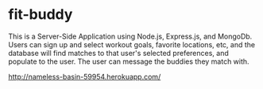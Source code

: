 # fit-buddy

This is a Server-Side Application using Node.js, Express.js, and MongoDb. 
Users can sign up and select workout goals, favorite locations, etc, and the database will find matches to that user's selected preferences, and populate to the user. The user can message the buddies they match with. 

http://nameless-basin-59954.herokuapp.com/
